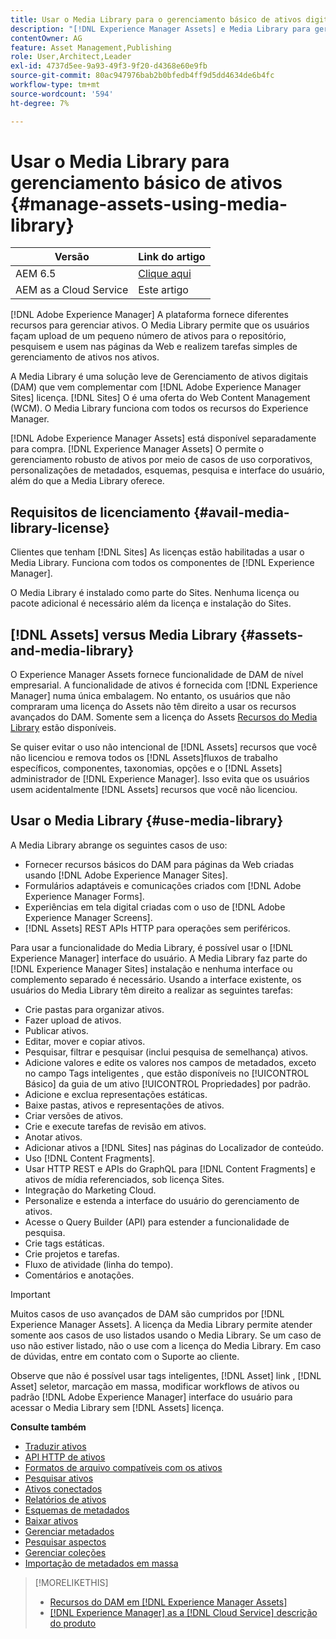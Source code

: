 ```yaml
---
title: Usar o Media Library para o gerenciamento básico de ativos digitais
description: "[!DNL Experience Manager Assets] e Media Library para gerenciamento de ativos."
contentOwner: AG
feature: Asset Management,Publishing
role: User,Architect,Leader
exl-id: 4737d5ee-9a93-49f3-9f20-d4368e60e9fb
source-git-commit: 80ac947976bab2b0bfedb4ff9d5dd4634de6b4fc
workflow-type: tm+mt
source-wordcount: '594'
ht-degree: 7%

---
```


<!--

Define Media Lib
Define req for it
Define use cases
Define what is not included

-->

# Usar o Media Library para gerenciamento básico de ativos {#manage-assets-using-media-library}

| Versão | Link do artigo |
| -------- | ---------------------------- |
| AEM 6.5 | [Clique aqui](https://experienceleague.adobe.com/docs/experience-manager-65/assets/administer/medialibrary.html?lang=pt-BR) |
| AEM as a Cloud Service | Este artigo |

[!DNL Adobe Experience Manager] A plataforma fornece diferentes recursos para gerenciar ativos. O Media Library permite que os usuários façam upload de um pequeno número de ativos para o repositório, pesquisem e usem nas páginas da Web e realizem tarefas simples de gerenciamento de ativos nos ativos.

A Media Library é uma solução leve de Gerenciamento de ativos digitais (DAM) que vem complementar com [!DNL Adobe Experience Manager Sites] licença. [!DNL Sites] O é uma oferta do Web Content Management (WCM). O Media Library funciona com todos os recursos do Experience Manager.

[!DNL Adobe Experience Manager Assets] está disponível separadamente para compra. [!DNL Experience Manager Assets] O permite o gerenciamento robusto de ativos por meio de casos de uso corporativos, personalizações de metadados, esquemas, pesquisa e interface do usuário, além do que a Media Library oferece.

## Requisitos de licenciamento {#avail-media-library-license}

Clientes que tenham [!DNL Sites] As licenças estão habilitadas a usar o Media Library. Funciona com todos os componentes de [!DNL Experience Manager].

O Media Library é instalado como parte do Sites. Nenhuma licença ou pacote adicional é necessário além da licença e instalação do Sites.

## [!DNL Assets] versus Media Library {#assets-and-media-library}

O Experience Manager Assets fornece funcionalidade de DAM de nível empresarial. A funcionalidade de ativos é fornecida com [!DNL Experience Manager] numa única embalagem. No entanto, os usuários que não compraram uma licença do Assets não têm direito a usar os recursos avançados do DAM. Somente sem a licença do Assets [Recursos do Media Library](#use-media-library) estão disponíveis.

Se quiser evitar o uso não intencional de [!DNL Assets] recursos que você não licenciou e remova todos os [!DNL Assets]fluxos de trabalho específicos, componentes, taxonomias, opções e o [!DNL Assets] administrador de [!DNL Experience Manager]. Isso evita que os usuários usem acidentalmente [!DNL Assets] recursos que você não licenciou.

## Usar o Media Library {#use-media-library}

A Media Library abrange os seguintes casos de uso:

* Fornecer recursos básicos do DAM para páginas da Web criadas usando [!DNL Adobe Experience Manager Sites].
* Formulários adaptáveis e comunicações criados com [!DNL Adobe Experience Manager Forms].
* Experiências em tela digital criadas com o uso de [!DNL Adobe Experience Manager Screens].
* [!DNL Assets] REST APIs HTTP para operações sem periféricos.

<!-- TBD: Remove this after confirmation. May need to merge this list with the list provided by PMs.

* Static renditions

-->

Para usar a funcionalidade do Media Library, é possível usar o [!DNL Experience Manager] interface do usuário. A Media Library faz parte do [!DNL Experience Manager Sites] instalação e nenhuma interface ou complemento separado é necessário. Usando a interface existente, os usuários do Media Library têm direito a realizar as seguintes tarefas:

* Crie pastas para organizar ativos.
* Fazer upload de ativos.
* Publicar ativos.
* Editar, mover e copiar ativos.
* Pesquisar, filtrar e pesquisar (inclui pesquisa de semelhança) ativos.
* Adicione valores e edite os valores nos campos de metadados, exceto no campo Tags inteligentes , que estão disponíveis no [!UICONTROL Básico] da guia de um ativo [!UICONTROL Propriedades] por padrão.
* Adicione e exclua representações estáticas.
* Baixe pastas, ativos e representações de ativos.
* Criar versões de ativos.
* Crie e execute tarefas de revisão em ativos.
* Anotar ativos.
* Adicionar ativos a [!DNL Sites] nas páginas do Localizador de conteúdo.
* Uso [!DNL Content Fragments].
* Usar HTTP REST e APIs do GraphQL para [!DNL Content Fragments] e ativos de mídia referenciados, sob licença Sites.
* Integração do Marketing Cloud.
* Personalize e estenda a interface do usuário do gerenciamento de ativos.
* Acesse o Query Builder (API) para estender a funcionalidade de pesquisa.
* Crie tags estáticas.
* Crie projetos e tarefas.
* Fluxo de atividade (linha do tempo).
* Comentários e anotações.

<!-- TBD: Define exactly which basic Assets workflow are available for use with Media Library?

As per PM, we must avoid stating such a list, as we don't have a list that makes sense in Cloud Service.
-->

>[!IMPORTANT]
>
>Muitos casos de uso avançados de DAM são cumpridos por [!DNL Experience Manager Assets]. A licença da Media Library permite atender somente aos casos de uso listados usando o Media Library. Se um caso de uso não estiver listado, não o use com a licença do Media Library. Em caso de dúvidas, entre em contato com o Suporte ao cliente.

Observe que não é possível usar tags inteligentes, [!DNL Asset] link , [!DNL Asset] seletor, marcação em massa, modificar workflows de ativos ou padrão [!DNL Adobe Experience Manager] interface do usuário para acessar o Media Library sem [!DNL Assets] licença.

<!-- TBD: Add a CTA - how to contact Adobe for queries. -->

**Consulte também**

* [Traduzir ativos](translate-assets.md)
* [API HTTP de ativos](mac-api-assets.md)
* [Formatos de arquivo compatíveis com os ativos](file-format-support.md)
* [Pesquisar ativos](search-assets.md)
* [Ativos conectados](use-assets-across-connected-assets-instances.md)
* [Relatórios de ativos](asset-reports.md)
* [Esquemas de metadados](metadata-schemas.md)
* [Baixar ativos](download-assets-from-aem.md)
* [Gerenciar metadados](manage-metadata.md)
* [Pesquisar aspectos](search-facets.md)
* [Gerenciar coleções](manage-collections.md)
* [Importação de metadados em massa](metadata-import-export.md)

>[!MORELIKETHIS]
>
>* [Recursos do DAM em [!DNL Experience Manager Assets]](https://experienceleague.adobe.com/docs/experience-manager-cloud-service/assets/home.html?lang=pt-BR)
>* [[!DNL Experience Manager] as a [!DNL Cloud Service] descrição do produto](https://helpx.adobe.com/legal/product-descriptions/adobe-experience-manager-cloud-service.html)

